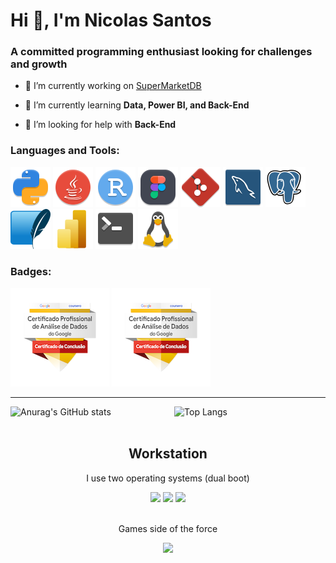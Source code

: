 # Hi 👋, I'm Nicolas Santos
### A committed programming enthusiast looking for challenges and growth

- 🔭 I’m currently working on [SuperMarketDB](https://github.com/NicolasSSantos/SuperMarketDB)

- 🌱 I’m currently learning **Data, Power BI, and Back-End**

- 🤝 I’m looking for help with **Back-End**

### Languages and Tools:

![Python][python-32x]
![Java][java-32x]
![R][r-32x]
![Figma][figma_32x]
![Git][git_32x]
![MySQL][mysql-workbench_32x]
![Postgresql][Postgresql_elephant_32x]
![SQLite][sqlite_32x]
![PowerBI][power-bi_32x]
![Terminal][utilities-terminal_32x]
![Linux][linux-32x]

### Badges:

[![Google Data Analytics][google-data-analytics-badge]][google-data-analytics-url]
[![Google Project Management][google-project-management-badge]][google-project-management-url]

---

<div style="display: flex; justify-content: space-between;">
  <img src="https://github-readme-stats.vercel.app/api?username=N1koDev&show_icons=true&theme=dark&hide_title=true&hide_rank=true" alt="Anurag's GitHub stats" style="width: 50%;">
  <img src="https://github-readme-stats.vercel.app/api/top-langs/?username=N1koDev&layout=compact&langs_count=8&theme=dark&hide_title=true&width=48%" alt="Top Langs" style="width: 48%;">
</div>

<br>

  <div align="center">
    <h2>Workstation</h2>
  </div>

  <div align="center">
    <p>I use two operating systems (dual boot)</p>
    <img src="https://img.shields.io/badge/Linux-FCC624?style=for-the-badge&logo=linux&logoColor=black"/>
    <img src="https://img.shields.io/badge/Fedora-294172?style=for-the-badge&logo=fedora&logoColor=white"/>
    <img src="https://img.shields.io/badge/Windows-0078D6?style=for-the-badge&logo=windows&logoColor=white"/>
  </div>

  <br>

  <div align="center">
    <p>Games side of the force</p> 
    <a href="https://steamcommunity.com/id/n1kolau/" target="_blank">
      <img src="https://img.shields.io/badge/Steam-000000?style=for-the-badge&logo=steam&logoColor=white" target="_blank">
    </a>
  </div>


<!-- MARKDOWN LINKS & IMAGES -->
<!-- https://www.markdownguide.org/basic-syntax/#reference-style-links -->

<!-- Languages -->
[python-32x]: img/languages/python_32x.svg
[java-32x]: img/languages/java_32x.svg
[r-32x]: img/languages/rstudio_32x.svg

<!-- Tools -->
[figma_32x]: img/tools/figma_32x.svg
[git_32x]: img/tools/git_32x.svg
[mysql-workbench_32x]: img/tools/mysql-workbench_32x.svg
[Postgresql_elephant_32x]: img/tools/postgresql_elephant_32x.svg
[sqlite_32x]: img/tools/sqlite_32x.svg
[power-bi_32x]: img/tools/power-bi_32x.svg
[utilities-terminal_32x]: img/tools/utilities-terminal_32x.svg

<!-- Social Media -->
[discord-32x]: img/social_media/discord_32x.svg
[outlook-32x]: img/social_media/outlook_32x.svg

<!-- Badge -->
[google-data-analytics-badge]: img/badges/google_data_analysis.png
[google-data-analytics-url]: https://www.credly.com/badges/f201d829-46b3-4f8b-8670-4612fd6d2b1c/public_url
[google-project-management-badge]: img/badges/google_data_analysis.png
[google-project-management-url]: https://www.credly.com/badges/b57edb4a-5111-4aa2-92b8-3f37bc162b99/public_url

<!-- System -->
[linux-32x]: img/system/tux_32.svg